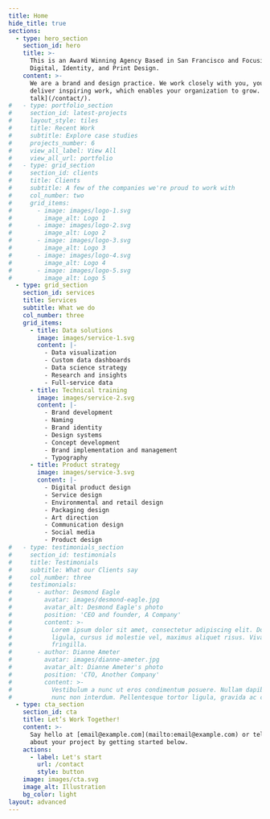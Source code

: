 ```yaml
---
title: Home
hide_title: true
sections:
  - type: hero_section
    section_id: hero
    title: >-
      This is an Award Winning Agency Based in San Francisco and Focusing on
      Digital, Identity, and Print Design.
    content: >-
      We are a brand and design practice. We work closely with you, your team to
      deliver inspiring work, which enables your organization to grow. [Let's
      talk](/contact/).
#   - type: portfolio_section
#     section_id: latest-projects
#     layout_style: tiles
#     title: Recent Work
#     subtitle: Explore case studies
#     projects_number: 6
#     view_all_label: View All
#     view_all_url: portfolio
#   - type: grid_section
#     section_id: clients
#     title: Clients
#     subtitle: A few of the companies we're proud to work with
#     col_number: two
#     grid_items:
#       - image: images/logo-1.svg
#         image_alt: Logo 1
#       - image: images/logo-2.svg
#         image_alt: Logo 2
#       - image: images/logo-3.svg
#         image_alt: Logo 3
#       - image: images/logo-4.svg
#         image_alt: Logo 4
#       - image: images/logo-5.svg
#         image_alt: Logo 5
  - type: grid_section
    section_id: services
    title: Services
    subtitle: What we do
    col_number: three
    grid_items:
      - title: Data solutions
        image: images/service-1.svg
        content: |-
          - Data visualization
          - Custom data dashboards
          - Data science strategy
          - Research and insights
          - Full-service data
      - title: Technical training
        image: images/service-2.svg
        content: |-
          - Brand development
          - Naming
          - Brand identity
          - Design systems
          - Concept development
          - Brand implementation and management
          - Typography
      - title: Product strategy
        image: images/service-3.svg
        content: |-
          - Digital product design
          - Service design
          - Environmental and retail design
          - Packaging design
          - Art direction
          - Communication design
          - Social media
          - Product design
#   - type: testimonials_section
#     section_id: testimonials
#     title: Testimonials
#     subtitle: What our Clients say
#     col_number: three
#     testimonials:
#       - author: Desmond Eagle
#         avatar: images/desmond-eagle.jpg
#         avatar_alt: Desmond Eagle's photo
#         position: 'CEO and founder, A Company'
#         content: >-
#           Lorem ipsum dolor sit amet, consectetur adipiscing elit. Donec nisl
#           ligula, cursus id molestie vel, maximus aliquet risus. Vivamus in nibh
#           fringilla.
#       - author: Dianne Ameter
#         avatar: images/dianne-ameter.jpg
#         avatar_alt: Dianne Ameter's photo
#         position: 'CTO, Another Company'
#         content: >-
#           Vestibulum a nunc ut eros condimentum posuere. Nullam dapibus quis
#           nunc non interdum. Pellentesque tortor ligula, gravida ac commodo eu.
  - type: cta_section
    section_id: cta
    title: Let’s Work Together!
    content: >-
      Say hello at [email@example.com](mailto:email@example.com) or tell us more
      about your project by getting started below.
    actions:
      - label: Let's start
        url: /contact
        style: button
    image: images/cta.svg
    image_alt: Illustration
    bg_color: light
layout: advanced
---
```

